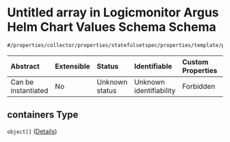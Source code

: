# Untitled array in Logicmonitor Argus Helm Chart Values Schema Schema

```txt
#/properties/collector/properties/statefulsetspec/properties/template/properties/spec/properties/containers#/properties/collector/properties/statefulsetSpec/properties/template/properties/spec/properties/containers
```



| Abstract            | Extensible | Status         | Identifiable            | Custom Properties | Additional Properties | Access Restrictions | Defined In                                                        |
| :------------------ | :--------- | :------------- | :---------------------- | :---------------- | :-------------------- | :------------------ | :---------------------------------------------------------------- |
| Can be instantiated | No         | Unknown status | Unknown identifiability | Forbidden         | Allowed               | none                | [values.schema.json\*](values.schema.json "open original schema") |

## containers Type

`object[]` ([Details](values-properties-the-collector-schema-properties-statefulsetspec-properties-template-properties-spec-properties-containers-items.md))
